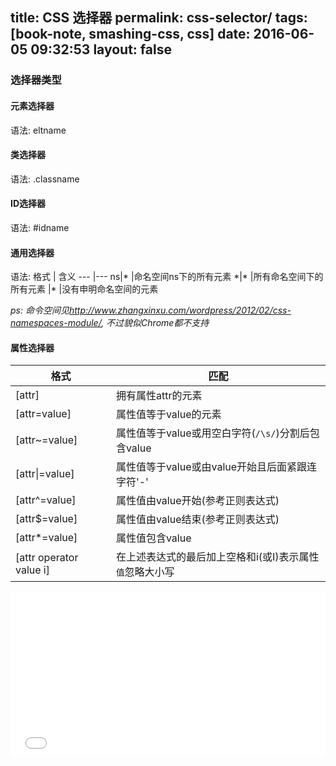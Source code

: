 title: CSS 选择器
permalink: css-selector/
tags: [book-note, smashing-css, css]
date: 2016-06-05 09:32:53
layout: false
---

### 选择器类型

#### 元素选择器
语法: eltname
#### 类选择器
语法: .classname
#### ID选择器
语法: #idname
#### 通用选择器
语法:
格式       | 含义
---       |---
ns\|*     |命名空间ns下的所有元素
\*\|\*    |所有命名空间下的所有元素
\|*       |没有申明命名空间的元素

*ps: 命令空间见<http://www.zhangxinxu.com/wordpress/2012/02/css-namespaces-module/>, 不过貌似Chrome都不支持*

#### 属性选择器

格式           | 匹配
---           |---
[attr]        | 拥有属性attr的元素
[attr=value]  | 属性值等于value的元素
[attr~=value] | 属性值等于value或用空白字符(`/\s/`)分割后包含value
[attr\|=value] | 属性值等于value或由value开始且后面紧跟连字符'-'
[attr^=value] | 属性值由value开始(参考正则表达式)
[attr$=value] | 属性值由value结束(参考正则表达式)
[attr*=value] | 属性值包含value
[attr operator value i] | 在上述表达式的最后加上空格和i(或I)表示属性`值`忽略大小写

<iframe height='265' scrolling='no' src='//codepen.io/zaaack/embed/YWZzXq/?height=265&theme-id=0&default-tab=html,result&embed-version=2' frameborder='no' allowtransparency='true' allowfullscreen='true' style='width: 100%;'>See the Pen <a href='https://codepen.io/zaaack/pen/YWZzXq/'>selector demo</a> by Zack Young (<a href='http://codepen.io/zaaack'>@zaaack</a>) on <a href='http://codepen.io'>CodePen</a>.
</iframe>
